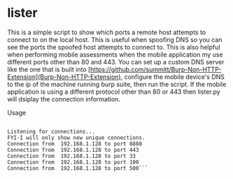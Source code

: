 # lister
This is a simple script to show which ports a remote host attempts to connect to on the local host. This is useful when spoofing DNS so you can see the ports the spoofed host attempts to connect to. This is also helpful when performing mobile assessments when the mobile application my use different ports other than 80 and 443. You can set up a custom DNS server like the one that is built into [https://github.com/summitt/Burp-Non-HTTP-Extension](Burp-Non-HTTP-Extension), configure the mobile device's DNS to the ip of the machine running burp suite, then run the script. If the mobile application is using a different protocol other than 80 or 443 then lister.py will dsiplay the connection information.

Usage
```$ python ./lister.py -l 192.168.1.129

Listening for connections...
FYI-I will only show new unique connections.
Connection from  192.168.1.128 to port 8888
Connection from  192.168.1.128 to port 443
Connection from  192.168.1.128 to port 33
Connection from  192.168.1.128 to port 100
Connection from  192.168.1.128 to port 500```
